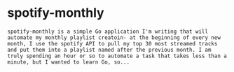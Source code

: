 # spotify-monthly

    spotify-monthly is a simple Go application I'm writing that will automate my monthly playlist creatoin- at the beginning of every new month, I use the spotify API to pull my top 30 most streamed tracks and put them into a playlist named after the previous month. I am truly spending an hour or so to automate a task that takes less than a minute, but I wanted to learn Go, so...